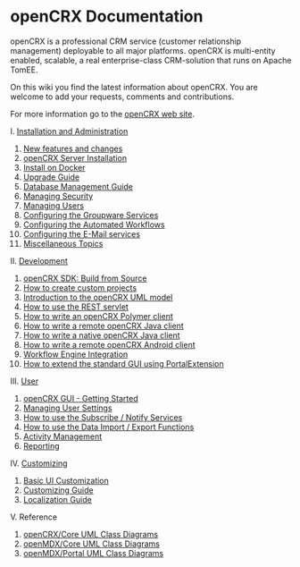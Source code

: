 # openCRX Documentation #

openCRX is a professional CRM service (customer relationship management) deployable to all major platforms. 
openCRX is multi-entity enabled, scalable, a real enterprise-class CRM-solution that runs on Apache TomEE.

On this wiki you find the latest information about openCRX. You are welcome to add your requests, comments and contributions.

For more information go to the [openCRX web site](http://www.opencrx.org/).

I. [Installation and Administration](Admin/README.md)

1. [New features and changes](https://github.com/opencrx/opencrx/issues?q=is%3Aissue+is%3Aclosed+milestone%3Aopencrx-v5.2.0)
1. [openCRX Server Installation](Admin/InstallerServer.md)
1. [Install on Docker](Admin/InstallOnDocker.md)
1. [Upgrade Guide](Admin/HowToUpgrade.md)
1. [Database Management Guide](Admin/DatabaseManagement.md)
1. [Managing Security](Admin/ManagingSecurity.md)
1. [Managing Users](Admin/ManagingUsers.md)
1. [Configuring the Groupware Services](Admin/GroupwareServices.md)
1. [Configuring the Automated Workflows](Admin/AutomatedWorkflows.md)
1. [Configuring the E-Mail services](Admin/EMailServices.md)
1. [Miscellaneous Topics](Admin/Miscellaneous.md)

II. [Development](Sdk/README.md)

1. [openCRX SDK: Build from Source](Sdk/BuildFromSource.md)
1. [How to create custom projects](Sdk/CustomProject.md)
1. [Introduction to the openCRX UML model](Sdk/Modeling.md)
1. [How to use the REST servlet](Sdk/Rest.md)
1. [How to write an openCRX Polymer client](Sdk/PolymerClient.md)
1. [How to write a remote openCRX Java client](Sdk/RemoteJavaClient.md)
1. [How to write a native openCRX Java client](Sdk/NativeJavaClient.md)
1. [How to write a remote openCRX Android client](Sdk/RemoteAndroidClient.md)
1. [Workflow Engine Integration](Sdk/WFE.md)
1. [How to extend the standard GUI using PortalExtension](Sdk/PortalExtension.md)

III. [User](Users/README.md)

1. [openCRX GUI - Getting Started](http://www.opencrx.org/opencrx/2.13/gui/openCRX_gui.pdf)
1. [Managing User Settings](Users/UserSettings.md)
1. [How to use the Subscribe / Notify Services](Users/SubscribeNotify.md)
1. [How to use the Data Import / Export Functions](Users/DataImportExport.md)
1. [Activity Management](Users/Activities.md)
1. [Reporting](Users/Reporting.md)

IV. [Customizing](Customizing/README.md)

1. [Basic UI Customization](http://www.opencrx.org/opencrx/1.7/BasicCustomization/htmlsingle/openCRX_BasicCustomization.html)
1. [Customizing Guide](http://www.opencrx.org/opencrx/2.13/customizing/openCRX_customizing.html)
1. [Localization Guide](http://www.opencrx.org/opencrx/1.5/languageLocalizationGuide/htmlsingle/openCRX_LanguageLocalization.html)

V. Reference

1. [openCRX/Core UML Class Diagrams](http://www.opencrx.org/opencrx/5.2/uml/opencrx-core/index.html)
1. [openMDX/Core UML Class Diagrams](http://www.opencrx.org/opencrx/5.2/uml/openmdx-core/index.html)
1. [openMDX/Portal UML Class Diagrams](http://www.opencrx.org/opencrx/5.2/uml/openmdx-portal/index.html)
